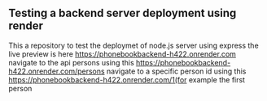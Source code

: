 ## Testing a backend server deployment using render 
 
 This a repository to test the deploymet of node.js server using express the live preview is here https://phonebookbackend-h422.onrender.com
 navigate to the api persons using this https://phonebookbackend-h422.onrender.com/persons
 navigate to a specific person id using this https://phonebookbackend-h422.onrender.com/1(for example the first person 
